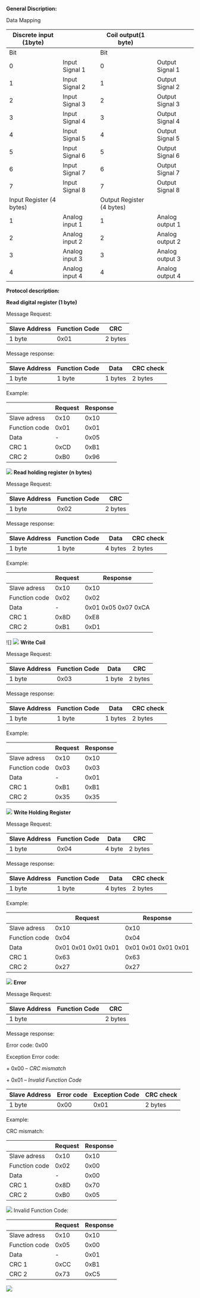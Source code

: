 **General Discription:**

Data Mapping

| Discrete input (1byte) |     | Coil output(1 byte) |     |
| --- | --- | --- | --- |
| Bit |     | Bit |     |
| 0   | Input Signal 1 | 0   | Output Signal 1 |
| 1   | Input Signal 2 | 1   | Output Signal 2 |
| 2   | Input Signal 3 | 2   | Output Signal 3 |
| 3   | Input Signal 4 | 3   | Output Signal 4 |
| 4   | Input Signal 5 | 4   | Output Signal 5 |
| 5   | Input Signal 6 | 5   | Output Signal 6 |
| 6   | Input Signal 7 | 6   | Output Signal 7 |
| 7   | Input Signal 8 | 7   | Output Signal 8 |
| Input Register (4 bytes) |     | Output Register (4 bytes) |     |
| 1   | Analog input 1 | 1   | Analog output 1 |
| 2   | Analog input 2 | 2   | Analog output 2 |
| 3   | Analog input 3 | 3   | Analog output 3 |
| 4   | Analog input 4 | 4   | Analog output 4 |

**Protocol description:**

**Read digital register (1 byte)**

Message Request:

| Slave Address | Function Code | CRC |
| --- | --- | --- |
| 1 byte | 0x01 | 2 bytes |

Message response:

| Slave Address | Function Code | Data | CRC check |
| --- | --- | --- | --- |
| 1 byte | 1 byte | 1 bytes | 2 bytes |

Example:

|     | Request | Response |
| --- | --- | --- |
| Slave adress | 0x10 | 0x10 |
| Function code | 0x01 | 0x01 |
| Data | \-  | 0x05 |
| CRC 1 | 0xCD | 0xB1 |
| CRC 2 | 0xB0 | 0x96 |

![](/Project%20custom%20protocol/Project%20Custom%20Protocol/docs/Images/1.png)
**Read holding register (n bytes)**

Message Request:

| Slave Address | Function Code | CRC |
| --- | --- | --- |
| 1 byte | 0x02 | 2 bytes |

Message response:

| Slave Address | Function Code | Data | CRC check |
| --- | --- | --- | --- |
| 1 byte | 1 byte | 4 bytes | 2 bytes |

Example:

|     | Request | Response |
| --- | --- | --- |
| Slave adress | 0x10 | 0x10 |
| Function code | 0x02 | 0x02 |
| Data | \-  | 0x01 0x05 0x07 0xCA |
| CRC 1 | 0x8D | 0xE8 |
| CRC 2 | 0xB1 | 0xD1 |

![]
![](/Project%20custom%20protocol/Project%20Custom%20Protocol/docs/Images/2.png)
**Write Coil**

Message Request:

| Slave Address | Function Code | Data | CRC |
| --- | --- | --- | --- |
| 1 byte | 0x03 | 1 byte | 2 bytes |

Message response:

| Slave Address | Function Code | Data | CRC check |
| --- | --- | --- | --- |
| 1 byte | 1 byte | 1 bytes | 2 bytes |

Example:

|     | Request | Response |
| --- | --- | --- |
| Slave adress | 0x10 | 0x10 |
| Function code | 0x03 | 0x03 |
| Data | \-  | 0x01 |
| CRC 1 | 0xB1 | 0xB1 |
| CRC 2 | 0x35 | 0x35 |


![](/Project%20custom%20protocol/Project%20Custom%20Protocol/docs/Images/3.png)
**Write Holding Register**

Message Request:

| Slave Address | Function Code | Data | CRC |
| --- | --- | --- | --- |
| 1 byte | 0x04 | 4 byte | 2 bytes |

Message response:

| Slave Address | Function Code | Data | CRC check |
| --- | --- | --- | --- |
| 1 byte | 1 byte | 4 bytes | 2 bytes |

Example:

|     | Request | Response |
| --- | --- | --- |
| Slave adress | 0x10 | 0x10 |
| Function code | 0x04 | 0x04 |
| Data | 0x01 0x01 0x01 0x01 | 0x01 0x01 0x01 0x01 |
| CRC 1 | 0x63 | 0x63 |
| CRC 2 | 0x27 | 0x27 |


![](/Project%20custom%20protocol/Project%20Custom%20Protocol/docs/Images/4.png)
**Error**

Message Request:

| Slave Address | Function Code | CRC |
| --- | --- | --- |
| 1 byte |     | 2 bytes |

Message response:

Error code: 0x00

Exception Error code:

\+ 0x00 – _CRC mismatch_

\+ 0x01 – _Invalid Function Code_

| Slave Address | Error code | Exception Code | CRC check |
| --- | --- | --- | --- |
| 1 byte | 0x00 | 0x01 | 2 bytes |

Example:

CRC mismatch:

|     | Request | Response |
| --- | --- | --- |
| Slave adress | 0x10 | 0x10 |
| Function code | 0x02 | 0x00 |
| Data | \-  | 0x00 |
| CRC 1 | 0x8D | 0x70 |
| CRC 2 | 0xB0 | 0x05 |


![](/Project%20custom%20protocol/Project%20Custom%20Protocol/docs/Images/5.png)
Invalid Function Code:

|     | Request | Response |
| --- | --- | --- |
| Slave adress | 0x10 | 0x10 |
| Function code | 0x05 | 0x00 |
| Data | \-  | 0x01 |
| CRC 1 | 0xCC | 0xB1 |
| CRC 2 | 0x73 | 0xC5 |


![](/Project%20custom%20protocol/Project%20Custom%20Protocol/docs/Images/6.png)
